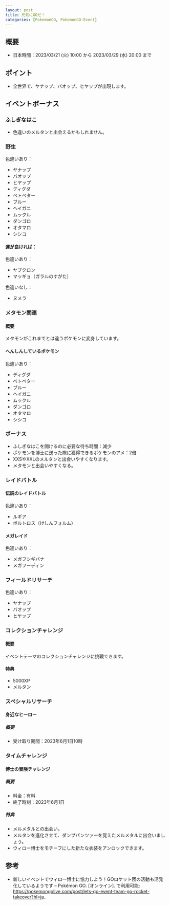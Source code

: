 ```yaml
---
layout: post
title: 元気にGOだ！
categories: [PokemonGO, PokemonGO-Event]
---
```


## 概要

- 日本時間：2023/03/21 (火) 10:00 から 2023/03/29 (水) 20:00 まで

## ポイント

- 全世界で、ヤナップ、バオップ、ヒヤップが出現します。

## イベントボーナス

### ふしぎなはこ

- 色違いのメルタンと出会えるかもしれません。

### 野生

色違いあり：

- ヤナップ
- バオップ
- ヒヤップ
- ディグダ
- ベトベター
- ブルー
- ヘイガニ
- ムックル
- ダンゴロ
- オタマロ
- シシコ

#### 運が良ければ：

色違いあり：

- ヤブクロン
- マッギョ（ガラルのすがた）

色違いなし：

- ヌメラ

### メタモン関連

#### 概要

メタモンがこれまでとは違うポケモンに変身しています。

#### へんしんしているポケモン

色違いあり：

- ディグダ
- ベトベター
- ブルー
- ヘイガニ
- ムックル
- ダンゴロ
- オタマロ
- シシコ

### ボーナス

- ふしぎなはこを開けるのに必要な待ち時間：減少
- ポケモンを博士に送った際に獲得できるポケモンのアメ：2倍
- XXSやXXLのメルタンと出会いやすくなります。
- メタモンと出会いやすくなる。

### レイドバトル

#### 伝説のレイドバトル

色違いあり：

- ルギア
- ボルトロス（けしんフォルム）

#### メガレイド

色違いあり：

- メガフシギバナ
- メガフーディン

### フィールドリサーチ

色違いあり：

- ヤナップ
- バオップ
- ヒヤップ

### コレクションチャレンジ

#### 概要

イベントテーマのコレクションチャレンジに挑戦できます。

#### 特典

- 5000XP
- メルタン

### スペシャルリサーチ

#### 身近なヒーロー

##### 概要

- 受け取り期間：2023年6月1日10時

### タイムチャレンジ

#### 博士の冒険チャレンジ

##### 概要

- 料金：有料
- 終了時刻：2023年6月1日

##### 特典

- メルメタルとの出会い。
- メルタンを進化させて、ダンプパンツァーを覚えたメルメタルに出会いましょう。
- ウィロー博士をモチーフにした新たな衣装をアンロックできます。

## 参考

- 新しいイベントでウィロー博士に協力しよう！GOロケット団の活動も活発化しているようです – Pokémon GO. [オンライン]. で利用可能: https://pokemongolive.com/post/lets-go-event-team-go-rocket-takeover?hl=ja..